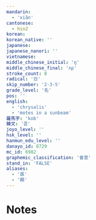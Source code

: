 ```yaml
---
mandarin:
  - 'xiǎn'
cantonese:
  - hin2
korean:
korean_native: ''
japanese:
japanese_nanori: ''
vietnamese:
middle_chinese_initial: 'ŋ'
middle_chinese_final: 'ʌp'
stroke_count: 8
radical: '日'
skip_number: '2-3-5'
grade_level: '名'
pos: ''
english:
  - 'chrysalis'
  - 'motes in a sunbeam'
羅馬字: 'kob'
韓文: '콥'
joyo_level: ''
hsk_level: ''
hanmun_edu_level: ''
danayo_id: 8729
mc_id: 6982
graphemic_classification: '會意'
stand_in: 'FALSE'
aliases:
  - '㬎'
  - '顯'
---
```


# Notes
